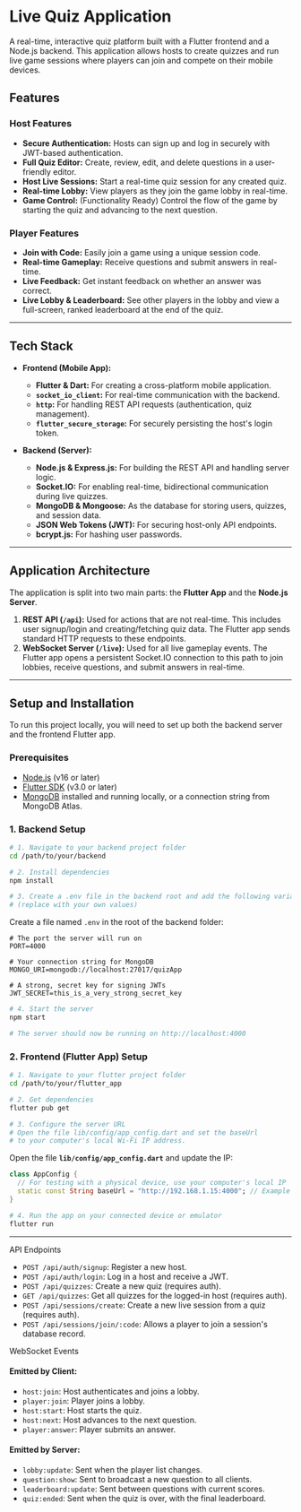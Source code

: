 # Live Quiz Application

A real-time, interactive quiz platform built with a Flutter frontend and a Node.js backend. This application allows hosts to create quizzes and run live game sessions where players can join and compete on their mobile devices.

## Features

### Host Features

  * **Secure Authentication:** Hosts can sign up and log in securely with JWT-based authentication.
  * **Full Quiz Editor:** Create, review, edit, and delete questions in a user-friendly editor.
  * **Host Live Sessions:** Start a real-time quiz session for any created quiz.
  * **Real-time Lobby:** View players as they join the game lobby in real-time.
  * **Game Control:** (Functionality Ready) Control the flow of the game by starting the quiz and advancing to the next question.

### Player Features

  * **Join with Code:** Easily join a game using a unique session code.
  * **Real-time Gameplay:** Receive questions and submit answers in real-time.
  * **Live Feedback:** Get instant feedback on whether an answer was correct.
  * **Live Lobby & Leaderboard:** See other players in the lobby and view a full-screen, ranked leaderboard at the end of the quiz.

-----

## Tech Stack

  * **Frontend (Mobile App):**

      * **Flutter & Dart:** For creating a cross-platform mobile application.
      * **`socket_io_client`:** For real-time communication with the backend.
      * **`http`:** For handling REST API requests (authentication, quiz management).
      * **`flutter_secure_storage`:** For securely persisting the host's login token.

  * **Backend (Server):**

      * **Node.js & Express.js:** For building the REST API and handling server logic.
      * **Socket.IO:** For enabling real-time, bidirectional communication during live quizzes.
      * **MongoDB & Mongoose:** As the database for storing users, quizzes, and session data.
      * **JSON Web Tokens (JWT):** For securing host-only API endpoints.
      * **bcrypt.js:** For hashing user passwords.

-----

## Application Architecture

The application is split into two main parts: the **Flutter App** and the **Node.js Server**.

1.  **REST API (`/api`):** Used for actions that are not real-time. This includes user signup/login and creating/fetching quiz data. The Flutter app sends standard HTTP requests to these endpoints.
2.  **WebSocket Server (`/live`):** Used for all live gameplay events. The Flutter app opens a persistent Socket.IO connection to this path to join lobbies, receive questions, and submit answers in real-time.

-----

## Setup and Installation

To run this project locally, you will need to set up both the backend server and the frontend Flutter app.

### Prerequisites

  * [Node.js](https://nodejs.org/) (v16 or later)
  * [Flutter SDK](https://flutter.dev/docs/get-started/install) (v3.0 or later)
  * [MongoDB](https://www.mongodb.com/try/download/community) installed and running locally, or a connection string from MongoDB Atlas.

### 1\. Backend Setup

```bash
# 1. Navigate to your backend project folder
cd /path/to/your/backend

# 2. Install dependencies
npm install

# 3. Create a .env file in the backend root and add the following variables
# (replace with your own values)
```

Create a file named `.env` in the root of the backend folder:

```.env
# The port the server will run on
PORT=4000

# Your connection string for MongoDB
MONGO_URI=mongodb://localhost:27017/quizApp

# A strong, secret key for signing JWTs
JWT_SECRET=this_is_a_very_strong_secret_key
```

```bash
# 4. Start the server
npm start

# The server should now be running on http://localhost:4000
```

### 2\. Frontend (Flutter App) Setup

```bash
# 1. Navigate to your flutter project folder
cd /path/to/your/flutter_app

# 2. Get dependencies
flutter pub get

# 3. Configure the server URL
# Open the file lib/config/app_config.dart and set the baseUrl
# to your computer's local Wi-Fi IP address.
```

Open the file **`lib/config/app_config.dart`** and update the IP:

```dart
class AppConfig {
  // For testing with a physical device, use your computer's local IP
  static const String baseUrl = "http://192.168.1.15:4000"; // Example
}
```

```bash
# 4. Run the app on your connected device or emulator
flutter run
```

-----

API Endpoints

  * `POST /api/auth/signup`: Register a new host.
  * `POST /api/auth/login`: Log in a host and receive a JWT.
  * `POST /api/quizzes`: Create a new quiz (requires auth).
  * `GET /api/quizzes`: Get all quizzes for the logged-in host (requires auth).
  * `POST /api/sessions/create`: Create a new live session from a quiz (requires auth).
  * `POST /api/sessions/join/:code`: Allows a player to join a session's database record.

WebSocket Events

#### Emitted by Client:

  * `host:join`: Host authenticates and joins a lobby.
  * `player:join`: Player joins a lobby.
  * `host:start`: Host starts the quiz.
  * `host:next`: Host advances to the next question.
  * `player:answer`: Player submits an answer.

#### Emitted by Server:

  * `lobby:update`: Sent when the player list changes.
  * `question:show`: Sent to broadcast a new question to all clients.
  * `leaderboard:update`: Sent between questions with current scores.
  * `quiz:ended`: Sent when the quiz is over, with the final leaderboard.

